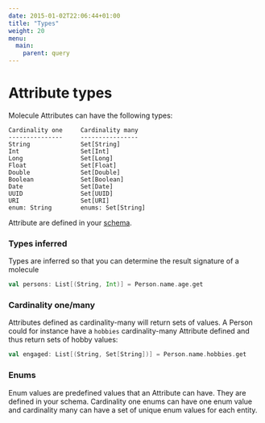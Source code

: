 ```yaml
---
date: 2015-01-02T22:06:44+01:00
title: "Types"
weight: 20
menu:
  main:
    parent: query
---
```


# Attribute types

Molecule Attributes can have the following types:

```
Cardinality one     Cardinality many
---------------     ----------------
String              Set[String]
Int                 Set[Int]   
Long                Set[Long]    
Float               Set[Float]     
Double              Set[Double]      
Boolean             Set[Boolean]      
Date                Set[Date]    
UUID                Set[UUID]    
URI                 Set[URI]   
enum: String        enums: Set[String]              
```
Attribute are defined in your [schema](/manual/schema/definition/).
 

### Types inferred

Types are inferred so that you can determine the result signature of a molecule

```scala
val persons: List[(String, Int)] = Person.name.age.get
```


### Cardinality one/many

Attributes defined as cardinality-many will return sets of values. A Person could for instance have a `hobbies` cardinality-many Attribute defined and thus return sets of hobby values:

```scala
val engaged: List[(String, Set[String])] = Person.name.hobbies.get
```

### Enums
Enum values are predefined values that an Attribute can have. They are defined in your schema. Cardinality one enums can have one enum value and cardinality many can have a set of unique enum values for each entity.
